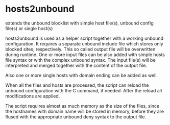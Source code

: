 # hosts2unbound
extends the unbound blocklist with simple host file(s), unbound config file(s) or single host(s)

hosts2unbound is used as a helper script together with a working unbound configuration. It requires a separate unbound include file which stores only blocked sites, respectively. This so called output file will be overwritten during runtime. One or more input files can be also added with simple hosts file syntax or with the complex unbound syntax. The input file(s) will be interpreted and merged together with the content of the output file.

Also one or more single hosts with domain ending can be added as well.

When all the files and hosts are processed, the script can reload the unbound configuration with the C<unbound-control reload> command, if needed. After the reload all modifications are applied.

The script requires almost as much memory as the size of the files, since the hostnames with domain name will be stored in memory, before they are flused with the appropriate unbound deny syntax to the output file.
